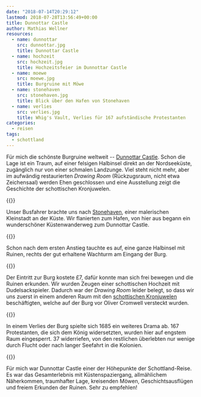 ```yaml
---
date: "2018-07-14T20:29:12"
lastmod: 2018-07-28T13:56:49+00:00
title: Dunnottar Castle
author: Mathias Wellner
resources:
  - name: dunnottar
    src: dunnottar.jpg
    title: Dunnottar Castle
  - name: hochzeit
    src: hochzeit.jpg
    title: Hochzeitsfeier im Dunnottar Castle
  - name: moewe
    src: moewe.jpg
    title: Burgruine mit Möwe
  - name: stonehaven
    src: stonehaven.jpg
    title: Blick über den Hafen von Stonehaven
  - name: verlies
    src: verlies.jpg
    title: Whig's Vault, Verlies für 167 aufständische Protestanten
categories:
  - reisen
tags:
  - schottland
---
```

Für mich die schönste Burgruine weltweit -- [Dunnottar Castle](https://de.wikipedia.org/wiki/Dunnottar_Castle). Schon die Lage ist ein Traum, auf einer felsigen Halbinsel direkt an der Nordseeküste, zugänglich nur von einer schmalen Landzunge. Viel steht nicht mehr, aber im aufwändig restaurierten _Drawing Room_ (Rückzugsraum, nicht etwa Zeichensaal) werden Ehen geschlossen und eine Ausstellung zeigt die Geschichte der schottischen Kronjuwelen. 
<!--more-->

{{<responsive-image name="stonehaven">}}

Unser Busfahrer brachte uns nach [Stonehaven](https://de.wikipedia.org/wiki/Stonehaven), einer malerischen Kleinstadt an der Küste. Wir flanierten zum Hafen, von hier aus begann ein wunderschöner Küstenwanderweg zum Dunnottar Castle. 

{{<responsive-image name="dunnottar">}}

Schon nach dem ersten Anstieg tauchte es auf, eine ganze Halbinsel mit Ruinen, rechts der gut erhaltene Wachturm am Eingang der Burg. 

{{<responsive-image name="moewe">}}

Der Eintritt zur Burg kostete &pound;7, dafür konnte man sich frei bewegen und die Ruinen erkunden. Wir wurden Zeugen einer schottischen Hochzeit mit Dudelsackspieler. Dadurch war der _Drawing Room_ leider belegt, so dass wir uns zuerst in einem anderen Raum mit den [schottischen Kronjuwelen](https://de.wikipedia.org/wiki/Dunnottar_Castle#Die_schottischen_Kronjuwelen) beschäftigten, welche auf der Burg vor Oliver Cromwell versteckt wurden. 

{{<responsive-image name="hochzeit">}}

In einem Verlies der Burg spielte sich 1685 ein weiteres Drama ab. 167 Protestanten, die sich dem König widersetzten, wurden hier auf engstem Raum eingesperrt. 37 widerriefen, von den restlichen überlebten nur wenige durch Flucht oder nach langer Seefahrt in die Kolonien. 

{{<responsive-image name="verlies">}}

Für mich war Dunnottar Castle einer der Höhepunkte der Schottland-Reise. Es war das Gesamterlebnis mit Küstenspaziergang, allmählichem Näherkommen, traumhafter Lage, kreisenden Möwen, Geschichtsausflügen und freiem Erkunden der Ruinen. Sehr zu empfehlen!